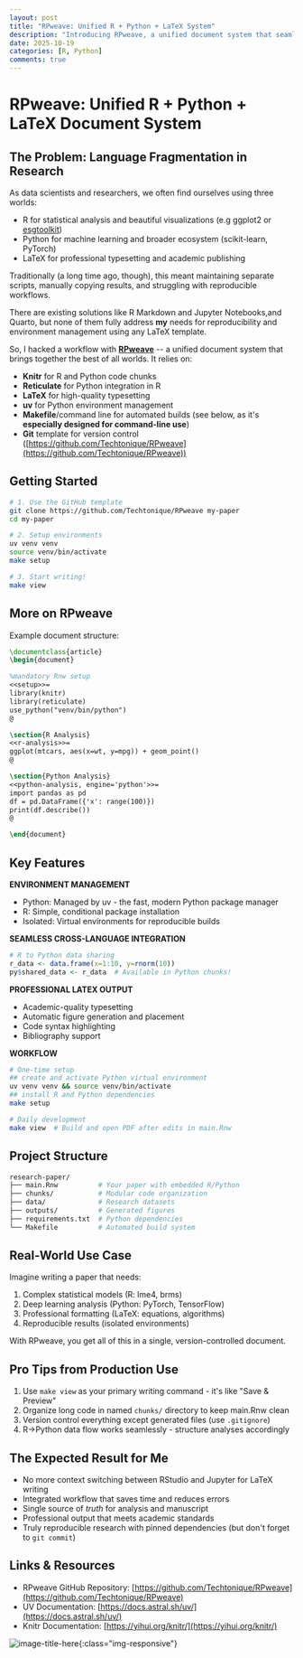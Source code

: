```yaml
---
layout: post
title: "RPweave: Unified R + Python + LaTeX System"
description: "Introducing RPweave, a unified document system that seamlessly integrates R, Python, and LaTeX for reproducible research and professional typesetting."
date: 2025-10-19
categories: [R, Python]
comments: true
---
```


# RPweave: Unified R + Python + LaTeX Document System

## The Problem: Language Fragmentation in Research

As data scientists and researchers, we often find ourselves using three worlds:

- R for statistical analysis and beautiful visualizations (e.g ggplot2 or [esgtoolkit](https://thierrymoudiki.github.io/blog/2025/09/21/r/synthetic-copulas))
- Python for machine learning and broader ecosystem (scikit-learn, PyTorch)
- LaTeX for professional typesetting and academic publishing

Traditionally (a long time ago, though), this meant maintaining separate scripts, manually copying results, and struggling with reproducible workflows. 

There are existing solutions like R Markdown and Jupyter Notebooks,and Quarto, but none of them fully address **my** needs for reproducibility and environment management using any LaTeX template.

So, I hacked a workflow with [**RPweave**](https://github.com/Techtonique/RPweave) -- a unified document system that brings together the best of all worlds. It relies on:
- **Knitr** for R and Python code chunks
- **Reticulate** for Python integration in R
- **LaTeX** for high-quality typesetting
- **uv** for Python environment management
- **Makefile**/command line for automated builds (see below, as it's **especially designed for command-line use**)
- **Git** template for version control ([https://github.com/Techtonique/RPweave](https://github.com/Techtonique/RPweave))

## Getting Started

```bash
# 1. Use the GitHub template
git clone https://github.com/Techtonique/RPweave my-paper
cd my-paper

# 2. Setup environments
uv venv venv
source venv/bin/activate
make setup

# 3. Start writing!
make view
```

## More on RPweave

Example document structure:

```latex
\documentclass{article}
\begin{document}

%mandatory Rnw setup
<<setup>>=
library(knitr)
library(reticulate)
use_python("venv/bin/python")
@

\section{R Analysis}
<<r-analysis>>=
ggplot(mtcars, aes(x=wt, y=mpg)) + geom_point()
@

\section{Python Analysis}  
<<python-analysis, engine='python'>>=
import pandas as pd
df = pd.DataFrame({'x': range(100)})
print(df.describe())
@

\end{document}
```

## Key Features

**ENVIRONMENT MANAGEMENT**

- Python: Managed by uv - the fast, modern Python package manager
- R: Simple, conditional package installation  
- Isolated: Virtual environments for reproducible builds

**SEAMLESS CROSS-LANGUAGE INTEGRATION**

```R
# R to Python data sharing
r_data <- data.frame(x=1:10, y=rnorm(10))
py$shared_data <- r_data  # Available in Python chunks!
```

**PROFESSIONAL LATEX OUTPUT**

- Academic-quality typesetting
- Automatic figure generation and placement
- Code syntax highlighting
- Bibliography support

**WORKFLOW**

```bash 
# One-time setup
## create and activate Python virtual environment
uv venv venv && source venv/bin/activate
## install R and Python dependencies
make setup

# Daily development  
make view  # Build and open PDF after edits in main.Rnw
```

## Project Structure

```bash 
research-paper/
├── main.Rnw          # Your paper with embedded R/Python
├── chunks/           # Modular code organization
├── data/             # Research datasets  
├── outputs/          # Generated figures
├── requirements.txt  # Python dependencies
└── Makefile          # Automated build system
```

## Real-World Use Case

Imagine writing a paper that needs:

1. Complex statistical models (R: lme4, brms)
2. Deep learning analysis (Python: PyTorch, TensorFlow)
3. Professional formatting (LaTeX: equations, algorithms)  
4. Reproducible results (isolated environments)

With RPweave, you get all of this in a single, version-controlled document.

## Pro Tips from Production Use

1. Use `make view` as your primary writing command - it's like "Save & Preview"
2. Organize long code in named `chunks/` directory to keep main.Rnw clean
3. Version control everything except generated files (use `.gitignore`)
4. R→Python data flow works seamlessly - structure analyses accordingly

## The Expected Result for Me 

- No more context switching between RStudio and Jupyter for LaTeX writing
- Integrated workflow that saves time and reduces errors
- Single source of _truth_ for analysis and manuscript  
- Professional output that meets academic standards
- Truly reproducible research with pinned dependencies (but don't forget to `git commit`)

## Links & Resources

- RPweave GitHub Repository: [https://github.com/Techtonique/RPweave](https://github.com/Techtonique/RPweave)
- UV Documentation: [https://docs.astral.sh/uv/](https://docs.astral.sh/uv/)
- Knitr Documentation: [https://yihui.org/knitr/](https://yihui.org/knitr/)

![image-title-here]({{base}}/images/2025-10-20/2025-10-20-image1.png){:class="img-responsive"}

